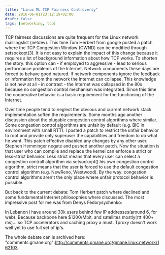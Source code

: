 ```yaml
---
title: "Linux ML TCP Fairness Controversy"
date: 2010-06-01T23:12:19+02:00
draft: false
tags: [networking, tcp]
---
```


TCP fairness discussions are quite frequent for the Linux network
maillingslist (netdev). This time Tom Herbert from google posted a patch where the
TCP Congestion Window (CWND) can be modified through setsockopt(3). It is not easy to
explain the impact of this change because it requires a lot of background
information about how TCP works. To shorten the story: this option can - if
employed to aggressive - lead to serious performance problems of the Internet.
Network components these days are forced to behave good natured. If network
components ignore the feedback or information from the network the Internet can
collapse. This knowledge is not new at all - in contrast - the Internet was
collapsed in the 80s because no congestion control mechanism was integrated.
Since this time the cooperative behavior is a basic requirement for the
functioning of the Internet.


Over time people tend to neglect the obvious and current network stack
implementation soften the requirements. Some months ago another discussion
about the plugable congestion control algorithms where similar. Some congestion
control algorithms are unfair by default (e.g. BIC in environment with small
RTT). I posted a patch to restrict the unfair behavior to root and provide only
superuser the capabilities and freedom to do what he want. This patch effective
disabled any changes by any other user. Stephen Hemminger negate and pushed
another patch. Now the situation is that user who can compile and replace the
kernel can enforce a strict or less-strict behavior. Less strict means that
every user can select a congestion controll algorithm via setsockopt() his own
congestion control algorithm, strict means that the user is forced to use the
default congestion control algorithm (e.g. NewReno, Westwood). By the way:
congestion control algorithms aren't the only place where unfair protocol
behavior is possible.


But back to the current debate: Tom Herbert patch where declined and some
fundamental Internet philosophies where discussed. The most impressive post for
me was from Denys Fedorysychenko:


In Lebanon i have around 30k users behind few IP addresses(around 6, for web).
Because backbone here $1200/Mbit, and satellites mostly(rtt 400+ ms)... so TCP
accelerators and caching proxy a must. Tproxy doesn't work well yet to use full
set of ip's.


The whole debate can is archived here: "comments.gmane.org":<http://comments.gmane.org/gmane.linux.network/162103>


